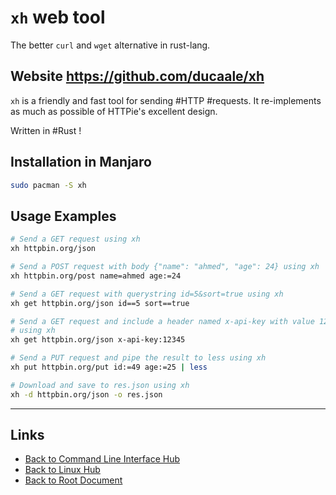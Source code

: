 # `xh` web tool

The better `curl` and `wget` alternative in rust-lang.

## Website <https://github.com/ducaale/xh>

`xh` is a friendly and fast tool for sending #HTTP #requests. It re-implements as much as possible of HTTPie's excellent design.

Written in #Rust !

## Installation in Manjaro
```sh
sudo pacman -S xh
```

## Usage Examples

```sh
# Send a GET request using xh
xh httpbin.org/json

# Send a POST request with body {"name": "ahmed", "age": 24} using xh
xh httpbin.org/post name=ahmed age:=24

# Send a GET request with querystring id=5&sort=true using xh
xh get httpbin.org/json id==5 sort==true

# Send a GET request and include a header named x-api-key with value 12345
# using xh
xh get httpbin.org/json x-api-key:12345

# Send a PUT request and pipe the result to less using xh
xh put httpbin.org/put id:=49 age:=25 | less

# Download and save to res.json using xh
xh -d httpbin.org/json -o res.json
```


----
<!-- Footer Begins Here -->
## Links

- [Back to Command Line Interface Hub](./README.md)
- [Back to Linux Hub](../README.md)
- [Back to Root Document](../../README.md)

